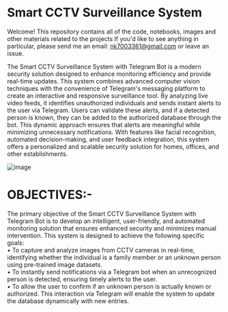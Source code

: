 # Smart CCTV Surveillance System

Welcome! This repository contains all of the code, notebooks, images and other materials related to the projects If you'd like to see anything in particular, please send me an email: nk7003361@gmail.com or leave an issue.

The Smart CCTV Surveillance System with Telegram Bot is a modern security solution designed to enhance monitoring efficiency and provide real-time updates. This system combines advanced computer vision techniques with the convenience of Telegram's messaging platform to create an interactive and responsive surveillance tool. By analyzing live video feeds, it identifies unauthorized individuals and sends instant alerts to the user via Telegram. Users can validate these alerts, and if a detected person is known, they can be added to the authorized database through the bot. This dynamic approach ensures that alerts are meaningful while minimizing unnecessary notifications. With features like facial recognition, automated decision-making, and user feedback integration, this system offers a personalized and scalable security solution for homes, offices, and other establishments. 

![image](https://github.com/user-attachments/assets/a26961dc-d393-42c5-be7b-78675652c025)

# OBJECTIVES:-
The primary objective of the Smart CCTV Surveillance System with Telegram Bot is to develop an intelligent, user-friendly, and automated monitoring solution that ensures enhanced security and minimizes manual intervention. This system is designed to achieve the following specific goals:
<br>
•	To capture and analyze images from CCTV cameras in real-time, identifying whether the individual is a family member or an unknown person using pre-trained image datasets.<br>
•	To instantly send notifications via a Telegram bot when an unrecognized person is detected, ensuring timely alerts to the user.<br>
•	To allow the user to confirm if an unknown person is actually known or authorized. This interaction via Telegram will enable the system to update the database dynamically with new entries.<br>
